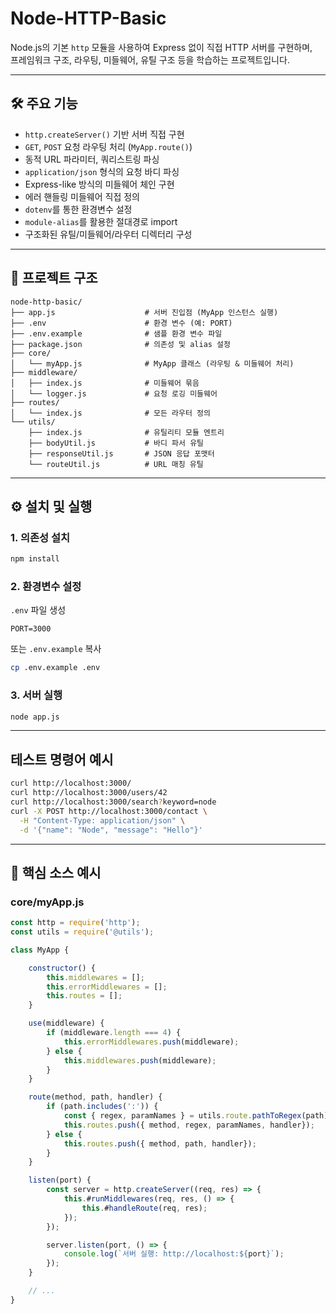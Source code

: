 # Node-HTTP-Basic

Node.js의 기본 `http` 모듈을 사용하여 Express 없이 직접 HTTP 서버를 구현하며,  
프레임워크 구조, 라우팅, 미들웨어, 유틸 구조 등을 학습하는 프로젝트입니다.

---

## 🛠 주요 기능

- `http.createServer()` 기반 서버 직접 구현
- `GET`, `POST` 요청 라우팅 처리 (`MyApp.route()`)
- 동적 URL 파라미터, 쿼리스트링 파싱
- `application/json` 형식의 요청 바디 파싱
- Express-like 방식의 미들웨어 체인 구현
- 에러 핸들링 미들웨어 직접 정의
- `dotenv`를 통한 환경변수 설정
- `module-alias`를 활용한 절대경로 import
- 구조화된 유틸/미들웨어/라우터 디렉터리 구성

---

## 📁 프로젝트 구조

```text
node-http-basic/
├── app.js                    # 서버 진입점 (MyApp 인스턴스 실행)
├── .env                      # 환경 변수 (예: PORT)
├── .env.example              # 샘플 환경 변수 파일
├── package.json              # 의존성 및 alias 설정
├── core/
│   └── myApp.js              # MyApp 클래스 (라우팅 & 미들웨어 처리)
├── middleware/
│   ├── index.js              # 미들웨어 묶음
│   └── logger.js             # 요청 로깅 미들웨어
├── routes/
│   └── index.js              # 모든 라우터 정의
└── utils/
    ├── index.js              # 유틸리티 모듈 엔트리
    ├── bodyUtil.js           # 바디 파서 유틸
    ├── responseUtil.js       # JSON 응답 포맷터
    └── routeUtil.js          # URL 매칭 유틸
```

---

## ⚙️ 설치 및 실행

### 1. 의존성 설치

```bash
npm install
```

### 2. 환경변수 설정

`.env` 파일 생성

```env
PORT=3000
```

또는 `.env.example` 복사

```bash
cp .env.example .env
```

### 3. 서버 실행

```bash
node app.js
```

---

## 테스트 명령어 예시

```bash
curl http://localhost:3000/
curl http://localhost:3000/users/42
curl http://localhost:3000/search?keyword=node
curl -X POST http://localhost:3000/contact \
  -H "Content-Type: application/json" \
  -d '{"name": "Node", "message": "Hello"}'
```

---

## 🧩 핵심 소스 예시

### core/myApp.js

```js
const http = require('http');
const utils = require('@utils');

class MyApp {

    constructor() {
        this.middlewares = [];
        this.errorMiddlewares = [];
        this.routes = []; 
    }

    use(middleware) {
        if (middleware.length === 4) {
            this.errorMiddlewares.push(middleware);
        } else {
            this.middlewares.push(middleware);
        }
    }

    route(method, path, handler) {
        if (path.includes(':')) {
            const { regex, paramNames } = utils.route.pathToRegex(path);
            this.routes.push({ method, regex, paramNames, handler});        
        } else {
            this.routes.push({ method, path, handler});
        }
    }

    listen(port) {
        const server = http.createServer((req, res) => {
            this.#runMiddlewares(req, res, () => {
                this.#handleRoute(req, res);
            });
        });

        server.listen(port, () => {
            console.log(`서버 실행: http://localhost:${port}`);
        });
    }

    // ...
}
```